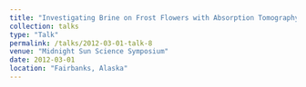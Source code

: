 ```yaml
---
title: "Investigating Brine on Frost Flowers with Absorption Tomography"
collection: talks
type: "Talk"
permalink: /talks/2012-03-01-talk-8
venue: "Midnight Sun Science Symposium"
date: 2012-03-01
location: "Fairbanks, Alaska"
---
```

